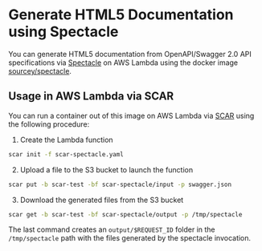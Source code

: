 # Generate HTML5 Documentation using Spectacle

You can generate HTML5 documentation from OpenAPI/Swagger 2.0 API specifications via [Spectacle](https://sourcey.com/spectacle/) on AWS Lambda using the docker image [sourcey/spectacle](https://hub.docker.com/r/sourcey/spectacle/).

## Usage in AWS Lambda via SCAR

You can run a container out of this image on AWS Lambda via [SCAR](https://github.com/grycap/scar) using the following procedure:

1. Create the Lambda function

```sh
scar init -f scar-spectacle.yaml
```

2. Upload a file to the S3 bucket to launch the function

```sh
scar put -b scar-test -bf scar-spectacle/input -p swagger.json
```

3. Download the generated files from the S3 bucket

```sh
scar get -b scar-test -bf scar-spectacle/output -p /tmp/spectacle
```
The last command creates an `output/$REQUEST_ID` folder in the `/tmp/spectacle` path with the files generated by the spectacle invocation. 